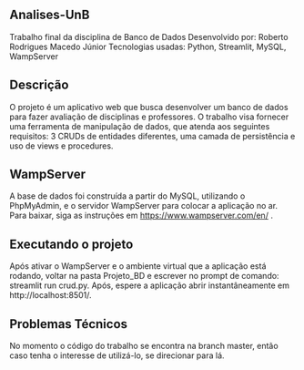 ## Analises-UnB
Trabalho final da disciplina de Banco de Dados
Desenvolvido por: Roberto Rodrigues Macedo Júnior
Tecnologias usadas: Python, Streamlit, MySQL, WampServer

## Descrição
O projeto é um aplicativo web que busca desenvolver um banco de dados para fazer avaliação de disciplinas e professores. O trabalho visa fornecer uma ferramenta de manipulação de dados, que atenda aos seguintes requisitos: 3 CRUDs de entidades diferentes, uma camada de persistência e uso de views e procedures.

## WampServer
A base de dados foi construída a partir do MySQL, utilizando o PhpMyAdmin, e o servidor WampServer para colocar a aplicação no ar. Para baixar, siga as instruções em https://www.wampserver.com/en/ .

## Executando o projeto
Após ativar o WampServer e o ambiente virtual que a aplicação está rodando, voltar na pasta Projeto_BD e escrever no prompt de comando: streamlit run crud.py. Após, espere a aplicação abrir instantâneamente em http://localhost:8501/.

## Problemas Técnicos
No momento o código do trabalho se encontra na branch master, então caso tenha o interesse de utilizá-lo, se direcionar para lá.
